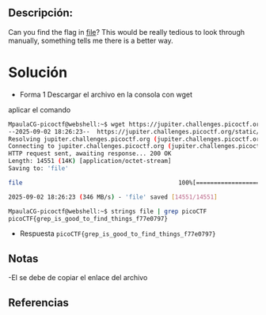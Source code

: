 
## Descripción:
Can you find the flag in [file](https://jupiter.challenges.picoctf.org/static/315d3325dc668ab7f1af9194f2de7e7a/file)? This would be really tedious to look through manually, something tells me there is a better way.

# Solución
- Forma 1
Descargar el archivo en la consola con wget

aplicar el comando 

```bash
MpaulaCG-picoctf@webshell:~$ wget https://jupiter.challenges.picoctf.org/static/315d3325dc668ab7f1af9194f2de7e7a/file
--2025-09-02 18:26:23--  https://jupiter.challenges.picoctf.org/static/315d3325dc668ab7f1af9194f2de7e7a/file
Resolving jupiter.challenges.picoctf.org (jupiter.challenges.picoctf.org)... 3.131.60.8
Connecting to jupiter.challenges.picoctf.org (jupiter.challenges.picoctf.org)|3.131.60.8|:443... connected.
HTTP request sent, awaiting response... 200 OK
Length: 14551 (14K) [application/octet-stream]
Saving to: 'file'

file                                            100%[======================================================================================================>]  14.21K  --.-KB/s    in 0s      

2025-09-02 18:26:23 (346 MB/s) - 'file' saved [14551/14551]

MpaulaCG-picoctf@webshell:~$ strings file | grep picoCTF
picoCTF{grep_is_good_to_find_things_f77e0797}
```
 - Respuesta `picoCTF{grep_is_good_to_find_things_f77e0797}`
## Notas
-El se debe de copiar el enlace del archivo 
## Referencias

